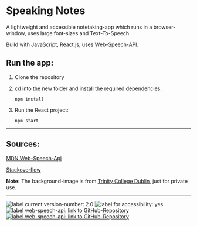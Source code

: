 # Speaking Notes 

A lightweight and accessible notetaking-app which runs in a browser-window, uses large font-sizes and Text-To-Speech. 

Build with JavaScript, React.js, uses Web-Speech-API.


## Run the app:

1. Clone the repository

2. cd into the new folder and install the required dependencies:

   `npm install`

3. Run the React project:
   
    `npm start`


___
## Sources:

[MDN Web-Speech-Api](https://developer.mozilla.org/de/docs/Web/API/SpeechSynthesis)

[Stackoverflow](https://stackoverflow.com)

**Note:** The background-image is from 
[Trinity College Dublin](https://www.tcd.ie), just for private use.

___
<p>
<img src="https://img.shields.io/badge/version:-v.2.0-blue" alt="label current version-number: 2.0"/>
<img src="https://img.shields.io/badge/accessibility-yes-brightgreen" alt="label for accessibility: yes"/>
<a href="https://github.com/mdn/content/blob/main/files/en-us/web/api/web_speech_api/index.md">
    <img src="https://img.shields.io/badge/api-WebSpeechApi-blue" alt="label web-speech-api: link to GitHub-Repository"/>
</a>
<a href="https://reactjs.org">
    <img src="https://img.shields.io/badge/library:react.js-blue" alt="label web-speech-api: link to GitHub-Repository"/>
</a>
</p>
